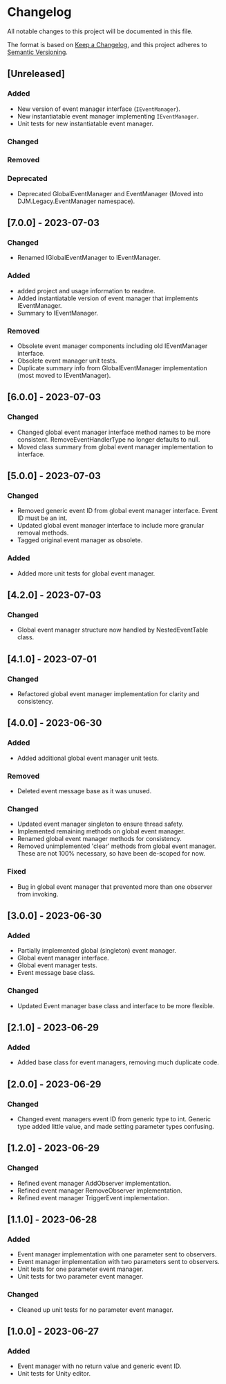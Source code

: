 # Changelog

All notable changes to this project will be documented in this file.

The format is based on [Keep a Changelog](https://keepachangelog.com/en/1.0.0/),
and this project adheres to [Semantic Versioning](https://semver.org/spec/v2.0.0.html).

## [Unreleased]

### Added

- New version of event manager interface (`IEventManager`).
- New instantiatable event manager implementing `IEventManager`.
- Unit tests for new instantiatable event manager.

### Changed


### Removed

### Deprecated

- Deprecated GlobalEventManager and EventManager (Moved into DJM.Legacy.EventManager namespace).



















## [7.0.0] - 2023-07-03

### Changed

- Renamed IGlobalEventManager to IEventManager.

### Added 
- added project and usage information to readme.
- Added instantiatable version of event manager that implements IEventManager.
- Summary to IEventManager.

### Removed

- Obsolete event manager components including old IEventManager interface.
- Obsolete event manager unit tests.
- Duplicate summary info from GlobalEventManager implementation (most moved to IEventManager).


## [6.0.0] - 2023-07-03

### Changed

- Changed global event manager interface method names to be more consistent. RemoveEventHandlerType no longer defaults to null.
- Moved class summary from global event manager implementation to interface.

## [5.0.0] - 2023-07-03

### Changed

- Removed generic event ID from global event manager interface. Event ID must be an int.
- Updated global event manager interface to include more granular removal methods.
- Tagged original event manager as obsolete.

### Added

- Added more unit tests for global event manager.

## [4.2.0] - 2023-07-03

### Changed

- Global event manager structure now handled by NestedEventTable class.

## [4.1.0] - 2023-07-01

### Changed

- Refactored global event manager implementation for clarity and consistency.

## [4.0.0] - 2023-06-30

### Added

- Added additional global event manager unit tests.

### Removed

- Deleted event message base as it was unused.

### Changed

- Updated event manager singleton to ensure thread safety.
- Implemented remaining methods on global event manager.
- Renamed global event manager methods for consistency.
- Removed unimplemented 'clear' methods from global event manager. These are not 100% necessary, so have been de-scoped for now.

### Fixed

- Bug in global event manager that prevented more than one observer from invoking.

## [3.0.0] - 2023-06-30

### Added

- Partially implemented global (singleton) event manager.
- Global event manager interface.
- Global event manager tests.
- Event message base class.

### Changed

- Updated Event manager base class and interface to be more flexible.

## [2.1.0] - 2023-06-29

### Added

- Added base class for event managers, removing much duplicate code.


## [2.0.0] - 2023-06-29

### Changed

- Changed event managers event ID from generic type to int. Generic type added little value, and made setting parameter types confusing.

## [1.2.0] - 2023-06-29

### Changed

- Refined event manager AddObserver implementation.
- Refined event manager RemoveObserver implementation.
- Refined event manager TriggerEvent implementation.

## [1.1.0] - 2023-06-28

### Added

- Event manager implementation with one parameter sent to observers.
- Event manager implementation with two parameters sent to observers.
- Unit tests for one parameter event manager.
- Unit tests for two parameter event manager.

### Changed

- Cleaned up unit tests for no parameter event manager.


## [1.0.0] - 2023-06-27

### Added

- Event manager with no return value and generic event ID.
- Unit tests for Unity editor.